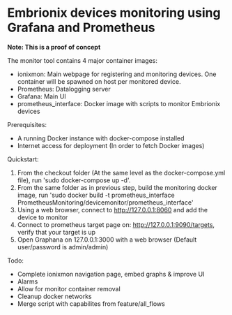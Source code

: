 # Embrionix devices monitoring using Grafana and Prometheus

**Note: This is a proof of concept**

The monitor tool contains 4 major container images:
* ionixmon: Main webpage for registering and monitoring devices.  One container will be spawned on host per monitored device.
* Prometheus: Datalogging server
* Grafana: Main UI
* prometheus_interface: Docker image with scripts to monitor Embrionix devices

Prerequisites:
* A running Docker instance with docker-compose installed
* Internet access for deployment (In order to fetch Docker images)	

Quickstart:
1. From the checkout folder (At the same level as the docker-compose.yml file), run 'sudo docker-compose up -d'.
1. From the same folder as in previous step, build the monitoring docker image, run 'sudo docker build -t prometheus_interface PrometheusMonitoring/devicemonitor/prometheus_interface'
1. Using a web browser, connect to http://127.0.0.1:8060 and add the device to monitor
1. Connect to prometheus target page on: http://127.0.0.1:9090/targets, verify that your target is up
1. Open Graphana on 127.0.0.1:3000 with a web browser (Default user/password is admin/admin)

Todo:
* Complete ionixmon navigation page, embed graphs & improve UI
* Alarms
* Allow for monitor container removal
* Cleanup docker networks
* Merge script with capabilites from feature/all_flows
